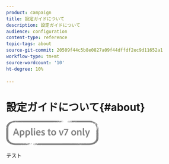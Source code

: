 ```yaml
---
product: campaign
title: 設定ガイドについて
description: 設定ガイドについて
audience: configuration
content-type: reference
topic-tags: about
source-git-commit: 20509f44c5b8e0827a09f44dffdf2ec9d11652a1
workflow-type: tm+mt
source-wordcount: '10'
ht-degree: 10%

---
```



# 設定ガイドについて{#about}

![](../../assets/v7-only.svg)

テスト


